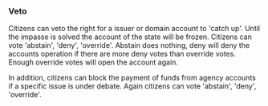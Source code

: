 
### Veto



Citizens can veto the right for a issuer or domain account to 'catch up'. Until the impasse is solved the account of the state will be frozen. Citizens can vote 'abstain', 'deny', 'override'. Abstain does nothing, deny will deny the accounts operation if there are more deny votes than override votes. Enough override votes will open the account again.



In addition, citizens can block the payment of funds from agency accounts if a specific issue is under debate. Again citizens can vote 'abstain', 'deny', 'override'.
